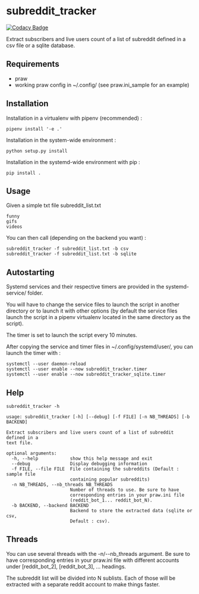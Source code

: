 # subreddit_tracker

[![Codacy Badge](https://api.codacy.com/project/badge/Grade/5fbad580efe24b898e80ec7cd64345c9)](https://app.codacy.com/app/dbeley/subreddit_tracker?utm_source=github.com&utm_medium=referral&utm_content=dbeley/subreddit_tracker&utm_campaign=Badge_Grade_Dashboard)

Extract subscribers and live users count of a list of subreddit defined in a csv file or a sqlite database.

## Requirements

- praw
- working praw config in ~/.config/ (see praw.ini_sample for an example)

## Installation

Installation in a virtualenv with pipenv (recommended) :

```
pipenv install '-e .'
```

Installation in the system-wide environment :

```
python setup.py install
```

Installation in the systemd-wide environment with pip :

```
pip install .
```

## Usage

Given a simple txt file subreddit_list.txt

```
funny
gifs
videos
```

You can then call (depending on the backend you want) :

```
subreddit_tracker -f subreddit_list.txt -b csv
subreddit_tracker -f subreddit_list.txt -b sqlite
```

## Autostarting

Systemd services and their respective timers are provided in the systemd-service/ folder.

You will have to change the service files to launch the script in another directory or to launch it with other options (by default the service files launch the script in a pipenv virtualenv located in the same directory as the script).

The timer is set to launch the script every 10 minutes.

After copying the service and timer files in ~/.config/systemd/user/, you can launch the timer with :

```
systemctl --user daemon-reload
systemctl --user enable --now subreddit_tracker.timer
systemctl --user enable --now subreddit_tracker_sqlite.timer
```

## Help

```
subreddit_tracker -h
```

```
usage: subreddit_tracker [-h] [--debug] [-f FILE] [-n NB_THREADS] [-b BACKEND]

Extract subscribers and live users count of a list of subreddit defined in a
text file.

optional arguments:
  -h, --help            show this help message and exit
  --debug               Display debugging information
  -f FILE, --file FILE  File containing the subreddits (Default : sample file
                        containing popular subreddits)
  -n NB_THREADS, --nb_threads NB_THREADS
                        Number of threads to use. Be sure to have
                        corresponding entries in your praw.ini file
                        (reddit_bot_1... reddit_bot_N).
  -b BACKEND, --backend BACKEND
                        Backend to store the extracted data (sqlite or csv,
                        Default : csv).
```

## Threads

You can use several threads with the -n/--nb_threads argument. Be sure to have corresponding entries in your praw.ini file with different accounts under [reddit_bot_2], [reddit_bot_3], ... headings.

The subreddit list will be divided into N sublists. Each of those will be extracted with a separate reddit account to make things faster.
